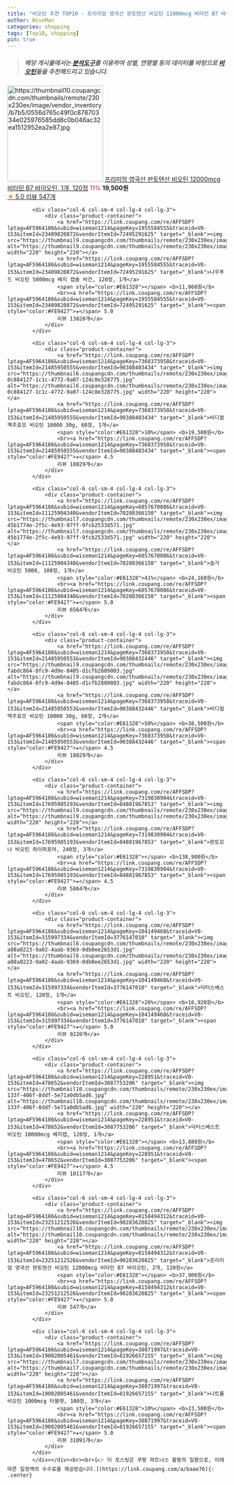 ```yaml
---
title: "비오틴 추천 TOP10 - 프리미엄 영국산 판토텐산 비오틴 12000mcg 비타민 B7 바이오틴, 1개, 120정"
author: WiseMan
categories: shopping
tags: [Top10, shopping]
pin: true
---
```


> ##### 해당 게시물에서는 [**분석도구**](https://itemscout.io/)를 이용하여 **성별**, **연령별** 등의 데이터를 바탕으로 [**비오틴**](https://link.coupang.com/a/baae76)들을 추천해드리고 있습니다.
<div class="container"><div class="row">
            <div class="col-6 col-sm-4 col-lg-4 col-lg-3">
                <div class="product-container">
                    <a href="https://link.coupang.com/re/AFFSDP?lptag=AF5964186&subid=wiseman1214&pageKey=8158494312&traceid=V0-153&itemId=23251212530&vendorItemId=90283620783" target="_blank"><img src="https://thumbnail10.coupangcdn.com/thumbnails/remote/230x230ex/image/vendor_inventory/b7b5/0556d765c49f0c87870334e025976585dd8c0b046ac32ea1512952ea2e87.jpg" alt="https://thumbnail10.coupangcdn.com/thumbnails/remote/230x230ex/image/vendor_inventory/b7b5/0556d765c49f0c87870334e025976585dd8c0b046ac32ea1512952ea2e87.jpg" width="220" height="220"></a>
                    <a href="https://link.coupang.com/re/AFFSDP?lptag=AF5964186&subid=wiseman1214&pageKey=8158494312&traceid=V0-153&itemId=23251212530&vendorItemId=90283620783" target="_blank">프리미엄 영국산 판토텐산 비오틴 12000mcg 비타민 B7 바이오틴, 1개, 120정</a>
                    <span style="color:#E61328">11%</span> <b>19,500원</b>
                    <br><a href="https://link.coupang.com/re/AFFSDP?lptag=AF5964186&subid=wiseman1214&pageKey=8158494312&traceid=V0-153&itemId=23251212530&vendorItemId=90283620783" target="_blank"><span style="color:#FE9427">★</span> 5.0
                    리뷰 547개</a>
                </div>
            </div>
            
            <div class="col-6 col-sm-4 col-lg-4 col-lg-3">
                <div class="product-container">
                    <a href="https://link.coupang.com/re/AFFSDP?lptag=AF5964186&subid=wiseman1214&pageKey=1955584555&traceid=V0-153&itemId=23409820872&vendorItemId=72495291625" target="_blank"><img src="https://thumbnail9.coupangcdn.com/thumbnails/remote/230x230ex/image/vendor_inventory/aecb/fc497ebc9516e2419be3117a7026fff13fe5ad7696ffa5d68dbc432a4037.jpg" alt="https://thumbnail9.coupangcdn.com/thumbnails/remote/230x230ex/image/vendor_inventory/aecb/fc497ebc9516e2419be3117a7026fff13fe5ad7696ffa5d68dbc432a4037.jpg" width="220" height="220"></a>
                    <a href="https://link.coupang.com/re/AFFSDP?lptag=AF5964186&subid=wiseman1214&pageKey=1955584555&traceid=V0-153&itemId=23409820872&vendorItemId=72495291625" target="_blank">나우푸드 비오틴 5000mcg 베지 캡슐 비건, 120정, 1개</a>
                    <span style="color:#E61328"></span> <b>11,060원</b>
                    <br><a href="https://link.coupang.com/re/AFFSDP?lptag=AF5964186&subid=wiseman1214&pageKey=1955584555&traceid=V0-153&itemId=23409820872&vendorItemId=72495291625" target="_blank"><span style="color:#FE9427">★</span> 5.0
                    리뷰 13020개</a>
                </div>
            </div>
            
            <div class="col-6 col-sm-4 col-lg-4 col-lg-3">
                <div class="product-container">
                    <a href="https://link.coupang.com/re/AFFSDP?lptag=AF5964186&subid=wiseman1214&pageKey=7368373958&traceid=V0-153&itemId=21485950555&vendorItemId=90388403434" target="_blank"><img src="https://thumbnail6.coupangcdn.com/thumbnails/remote/230x230ex/image/retail/images/448058808557963-0c884127-1c1c-4772-9a07-124c8e328775.jpg" alt="https://thumbnail6.coupangcdn.com/thumbnails/remote/230x230ex/image/retail/images/448058808557963-0c884127-1c1c-4772-9a07-124c8e328775.jpg" width="220" height="220"></a>
                    <a href="https://link.coupang.com/re/AFFSDP?lptag=AF5964186&subid=wiseman1214&pageKey=7368373958&traceid=V0-153&itemId=21485950555&vendorItemId=90388403434" target="_blank">비디컬 맥주효모 비오틴 10000 30g, 60정, 1개</a>
                    <span style="color:#E61328">10%</span> <b>19,500원</b>
                    <br><a href="https://link.coupang.com/re/AFFSDP?lptag=AF5964186&subid=wiseman1214&pageKey=7368373958&traceid=V0-153&itemId=21485950555&vendorItemId=90388403434" target="_blank"><span style="color:#FE9427">★</span> 4.5
                    리뷰 18029개</a>
                </div>
            </div>
            
            <div class="col-6 col-sm-4 col-lg-4 col-lg-3">
                <div class="product-container">
                    <a href="https://link.coupang.com/re/AFFSDP?lptag=AF5964186&subid=wiseman1214&pageKey=6057670086&traceid=V0-153&itemId=11125904340&vendorItemId=70280366150" target="_blank"><img src="https://thumbnail7.coupangcdn.com/thumbnails/remote/230x230ex/image/retail/images/1128719796705178-45b1774e-2f5c-4e93-97ff-9fcb2533d571.jpg" alt="https://thumbnail7.coupangcdn.com/thumbnails/remote/230x230ex/image/retail/images/1128719796705178-45b1774e-2f5c-4e93-97ff-9fcb2533d571.jpg" width="220" height="220"></a>
                    <a href="https://link.coupang.com/re/AFFSDP?lptag=AF5964186&subid=wiseman1214&pageKey=6057670086&traceid=V0-153&itemId=11125904340&vendorItemId=70280366150" target="_blank">솔가 비오틴 5000, 100정, 1개</a>
                    <span style="color:#E61328">41%</span> <b>24,160원</b>
                    <br><a href="https://link.coupang.com/re/AFFSDP?lptag=AF5964186&subid=wiseman1214&pageKey=6057670086&traceid=V0-153&itemId=11125904340&vendorItemId=70280366150" target="_blank"><span style="color:#FE9427">★</span> 5.0
                    리뷰 6564개</a>
                </div>
            </div>
            
            <div class="col-6 col-sm-4 col-lg-4 col-lg-3">
                <div class="product-container">
                    <a href="https://link.coupang.com/re/AFFSDP?lptag=AF5964186&subid=wiseman1214&pageKey=7368373958&traceid=V0-153&itemId=21485950553&vendorItemId=90388432446" target="_blank"><img src="https://thumbnail9.coupangcdn.com/thumbnails/remote/230x230ex/image/retail/images/1343070920574028-fabdc864-8fc9-4d9e-8405-d1cfb2809003.jpg" alt="https://thumbnail9.coupangcdn.com/thumbnails/remote/230x230ex/image/retail/images/1343070920574028-fabdc864-8fc9-4d9e-8405-d1cfb2809003.jpg" width="220" height="220"></a>
                    <a href="https://link.coupang.com/re/AFFSDP?lptag=AF5964186&subid=wiseman1214&pageKey=7368373958&traceid=V0-153&itemId=21485950553&vendorItemId=90388432446" target="_blank">비디컬 맥주효모 비오틴 10000 30g, 60정, 2개</a>
                    <span style="color:#E61328">50%</span> <b>38,500원</b>
                    <br><a href="https://link.coupang.com/re/AFFSDP?lptag=AF5964186&subid=wiseman1214&pageKey=7368373958&traceid=V0-153&itemId=21485950553&vendorItemId=90388432446" target="_blank"><span style="color:#FE9427">★</span> 4.5
                    리뷰 18029개</a>
                </div>
            </div>
            
            <div class="col-6 col-sm-4 col-lg-4 col-lg-3">
                <div class="product-container">
                    <a href="https://link.coupang.com/re/AFFSDP?lptag=AF5964186&subid=wiseman1214&pageKey=7319830904&traceid=V0-153&itemId=17695985193&vendorItemId=84881967853" target="_blank"><img src="https://thumbnail9.coupangcdn.com/thumbnails/remote/230x230ex/image/vendor_inventory/5676/54c24ae7c3bb98fa4b2bb0d2b6eafe54047559938b260e7778a7e7286c70.png" alt="https://thumbnail9.coupangcdn.com/thumbnails/remote/230x230ex/image/vendor_inventory/5676/54c24ae7c3bb98fa4b2bb0d2b6eafe54047559938b260e7778a7e7286c70.png" width="220" height="220"></a>
                    <a href="https://link.coupang.com/re/AFFSDP?lptag=AF5964186&subid=wiseman1214&pageKey=7319830904&traceid=V0-153&itemId=17695985193&vendorItemId=84881967853" target="_blank">판토모나 비오틴 하이퍼포머, 240정, 3개</a>
                    <span style="color:#E61328"></span> <b>138,900원</b>
                    <br><a href="https://link.coupang.com/re/AFFSDP?lptag=AF5964186&subid=wiseman1214&pageKey=7319830904&traceid=V0-153&itemId=17695985193&vendorItemId=84881967853" target="_blank"><span style="color:#FE9427">★</span> 4.5
                    리뷰 5864개</a>
                </div>
            </div>
            
            <div class="col-6 col-sm-4 col-lg-4 col-lg-3">
                <div class="product-container">
                    <a href="https://link.coupang.com/re/AFFSDP?lptag=AF5964186&subid=wiseman1214&pageKey=104149468&traceid=V0-153&itemId=315997334&vendorItemId=3776147010" target="_blank"><img src="https://thumbnail6.coupangcdn.com/thumbnails/remote/230x230ex/image/retail/images/1142587166996586-a88a0223-9a02-4aab-9369-0db0ee2653d1.jpg" alt="https://thumbnail6.coupangcdn.com/thumbnails/remote/230x230ex/image/retail/images/1142587166996586-a88a0223-9a02-4aab-9369-0db0ee2653d1.jpg" width="220" height="220"></a>
                    <a href="https://link.coupang.com/re/AFFSDP?lptag=AF5964186&subid=wiseman1214&pageKey=104149468&traceid=V0-153&itemId=315997334&vendorItemId=3776147010" target="_blank">닥터스베스트 비오틴, 120정, 1개</a>
                    <span style="color:#E61328">26%</span> <b>16,920원</b>
                    <br><a href="https://link.coupang.com/re/AFFSDP?lptag=AF5964186&subid=wiseman1214&pageKey=104149468&traceid=V0-153&itemId=315997334&vendorItemId=3776147010" target="_blank"><span style="color:#FE9427">★</span> 5.0
                    리뷰 9220개</a>
                </div>
            </div>
            
            <div class="col-6 col-sm-4 col-lg-4 col-lg-3">
                <div class="product-container">
                    <a href="https://link.coupang.com/re/AFFSDP?lptag=AF5964186&subid=wiseman1214&pageKey=228951&traceid=V0-153&itemId=478652&vendorItemId=3087753206" target="_blank"><img src="https://thumbnail10.coupangcdn.com/thumbnails/remote/230x230ex/image/product/image/vendoritem/2018/09/05/3087753206/be7c72e3-133f-406f-8ddf-5e71a0db5ad6.jpg" alt="https://thumbnail10.coupangcdn.com/thumbnails/remote/230x230ex/image/product/image/vendoritem/2018/09/05/3087753206/be7c72e3-133f-406f-8ddf-5e71a0db5ad6.jpg" width="220" height="220"></a>
                    <a href="https://link.coupang.com/re/AFFSDP?lptag=AF5964186&subid=wiseman1214&pageKey=228951&traceid=V0-153&itemId=478652&vendorItemId=3087753206" target="_blank">닥터스베스트 비오틴 10000mcg 베지캡, 120정, 1개</a>
                    <span style="color:#E61328"></span> <b>13,880원</b>
                    <br><a href="https://link.coupang.com/re/AFFSDP?lptag=AF5964186&subid=wiseman1214&pageKey=228951&traceid=V0-153&itemId=478652&vendorItemId=3087753206" target="_blank"><span style="color:#FE9427">★</span> 4.5
                    리뷰 10117개</a>
                </div>
            </div>
            
            <div class="col-6 col-sm-4 col-lg-4 col-lg-3">
                <div class="product-container">
                    <a href="https://link.coupang.com/re/AFFSDP?lptag=AF5964186&subid=wiseman1214&pageKey=8158494312&traceid=V0-153&itemId=23251212526&vendorItemId=90283620825" target="_blank"><img src="https://thumbnail10.coupangcdn.com/thumbnails/remote/230x230ex/image/vendor_inventory/2acc/6adadb8c5857f7ecdfcd6cb6697ddd74fac0f22cb74ec35301700a2d88b7.jpg" alt="https://thumbnail10.coupangcdn.com/thumbnails/remote/230x230ex/image/vendor_inventory/2acc/6adadb8c5857f7ecdfcd6cb6697ddd74fac0f22cb74ec35301700a2d88b7.jpg" width="220" height="220"></a>
                    <a href="https://link.coupang.com/re/AFFSDP?lptag=AF5964186&subid=wiseman1214&pageKey=8158494312&traceid=V0-153&itemId=23251212526&vendorItemId=90283620825" target="_blank">프리미엄 영국산 판토텐산 비오틴 12000mcg 비타민 B7 바이오틴, 2개, 120정</a>
                    <span style="color:#E61328"></span> <b>37,900원</b>
                    <br><a href="https://link.coupang.com/re/AFFSDP?lptag=AF5964186&subid=wiseman1214&pageKey=8158494312&traceid=V0-153&itemId=23251212526&vendorItemId=90283620825" target="_blank"><span style="color:#FE9427">★</span> 5.0
                    리뷰 547개</a>
                </div>
            </div>
            
            <div class="col-6 col-sm-4 col-lg-4 col-lg-3">
                <div class="product-container">
                    <a href="https://link.coupang.com/re/AFFSDP?lptag=AF5964186&subid=wiseman1214&pageKey=38071997&traceid=V0-153&itemId=19002005461&vendorItemId=81926657155" target="_blank"><img src="https://thumbnail7.coupangcdn.com/thumbnails/remote/230x230ex/image/vendor_inventory/c6a6/6769764ac4e102d68605500f5529284ac057826d163b65e220f0ace1a3ff.jpg" alt="https://thumbnail7.coupangcdn.com/thumbnails/remote/230x230ex/image/vendor_inventory/c6a6/6769764ac4e102d68605500f5529284ac057826d163b65e220f0ace1a3ff.jpg" width="220" height="220"></a>
                    <a href="https://link.coupang.com/re/AFFSDP?lptag=AF5964186&subid=wiseman1214&pageKey=38071997&traceid=V0-153&itemId=19002005461&vendorItemId=81926657155" target="_blank">나트롤 비오틴 1000mcg 타블렛, 100정, 3개</a>
                    <span style="color:#E61328">10%</span> <b>23,500원</b>
                    <br><a href="https://link.coupang.com/re/AFFSDP?lptag=AF5964186&subid=wiseman1214&pageKey=38071997&traceid=V0-153&itemId=19002005461&vendorItemId=81926657155" target="_blank"><span style="color:#FE9427">★</span> 5.0
                    리뷰 31091개</a>
                </div>
            </div>
            </div></div><br><br>[👉 이 포스팅은 쿠팡 파트너스 활동의 일환으로, 이에 따른 일정액의 수수료를 제공받습니다.](https://link.coupang.com/a/baae76){: .center}